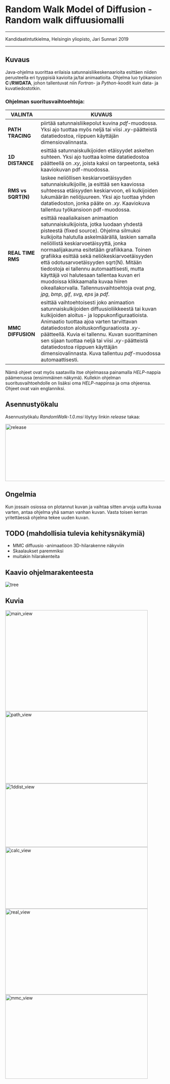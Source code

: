 # Random Walk Model of Diffusion - Random walk diffuusiomalli

********************************************************************************

Kandidaatintutkielma,
Helsingin yliopisto,
Jari Sunnari 2019

********************************************************************************

## Kuvaus

Java-ohjelma suorittaa erilaisia satunnaisliikeskenaarioita esittäen niiden perusteella eri tyyppisiä kavioita ja/tai animaatioita.
Ohjelma luo työkansion **C:/RWDATA**, johon tallentuvat niin *Fortran*- ja *Python*-koodit kuin data- ja kuvatiedostotkin.

### Ohjelman suoritusvaihtoehtoja:

 VALINTA | KUVAUS 
---------|---------
 **PATH TRACING**   | piirtää satunnaisliikepolut kuvina *pdf*-muodossa. Yksi ajo tuottaa myös neljä tai viisi *.xy*-päätteistä datatiedostoa, riippuen käyttäjän dimensiovalinnasta.
 **1D DISTANCE**    | esittää satunnaiskulkijoiden etäisyydet askelten suhteen. Yksi ajo tuottaa kolme datatiedostoa päätteellä on *.xy*, joista kaksi on tarpeetonta, sekä kaaviokuvan pdf-muodossa.
 **RMS vs SQRT(N)** | laskee neliöllisen keskiarvoetäisyyden satunnaiskulkijoille, ja esittää sen kaaviossa suhteessa etäisyyden keskiarvoon, eli kulkijoiden lukumäärän neliöjuureen. Yksi ajo tuottaa yhden datatiedoston, jonka pääte on *.xy*. Kaaviokuva tallentuu työkansioon pdf-muodossa.
 **REAL TIME RMS**  | esittää reaaliaikaisen animaation satunnaiskulkijoista, jotka luodaan yhdestä pisteestä (fixed source). Ohjelma silmukoi kulkijoita halutulla askelmäärällä, laskien samalla neliöllistä keskiarvoetäisyyttä, jonka normaalijakauma esitetään grafiikkana. Toinen grafiikka esittää sekä neliökeskiarvoetäisyyden että odotusarvoetäisyyden sqrt(N). Mitään tiedostoja ei tallennu automaattisesti, mutta käyttäjä voi halutesaan tallentaa kuvan eri muodoissa klikkaamalla kuvaa hiiren oikeallakorvalla. Tallennusvaihtoehtoja ovat *png*, *jpg*, *bmp*, *gif*, *svg*, *eps* ja *pdf*.
 **MMC DIFFUSION**  | esittää vaihtoehtoisesti joko animaation satunnaiskulkijoiden diffuusioliikkeestä tai kuvan kulkijoiden aloitus- ja loppukonfiguraatioista. Animaatio tuottaa ajoa varten tarvittavan datatiedoston aloituskonfiguraatiosta *.xy*-päätteellä. Kuvia ei tallennu. Kuvan suorittaminen sen sijaan tuottaa neljä tai viisi *.xy*-päätteistä datatiedostoa riippuen käyttäjän dimensiovalinnasta. Kuva tallentuu *pdf*-muodossa automaattisesti.

Nämä ohjeet ovat myös saatavilla itse ohjelmassa painamalla *HELP*-nappia päämenussa (ensimmäinen näkymä). Kullekin ohjelman suoritusvaihtoehdolle on lisäksi oma *HELP*-nappinsa ja oma ohjeensa. Ohjeet ovat vain englanniksi.

## Asennustyökalu

Asennustyökalu *RandomWalk-1.0.msi* löytyy linkin *release* takaa:

<img src="https://user-images.githubusercontent.com/46410240/63167309-952e0200-c039-11e9-9d65-571ce3170085.png" alt="release" width="612" height="180" >

## Ongelmia
Kun jossain osiossa on plotannut kuvan ja vaihtaa sitten arvoja uutta kuvaa varten, antaa ohjelma yhä saman vanhan kuvan. Vasta toisen kerran yritettäessä ohjelma tekee uuden kuvan.

## TODO (mahdollisia tulevia kehitysnäkymiä)

* MMC diffuusio -animaatioon 3D-hilarakenne näkyviin
* Skaalaukset paremmiksi
* muitakin hilarakenteita

## Kaavio ohjelmarakenteesta

![tree](https://user-images.githubusercontent.com/46410240/63843911-db675780-c98f-11e9-8b2f-8a39ec67fe21.png)

## Kuvia

<img src="https://user-images.githubusercontent.com/46410240/64206211-843b1880-cea2-11e9-9892-bd7dd466b7f1.png" alt="main_view" width="450" height="318" >
<img src="https://user-images.githubusercontent.com/46410240/63885078-388af980-c9e0-11e9-8d04-9126a3b30383.png" alt="path_view" width="450" height="227" >
<img src="https://user-images.githubusercontent.com/46410240/63885091-42acf800-c9e0-11e9-8388-0a421dc705b5.png" alt="1ddist_view" width="450" height="200" >
<img src="https://user-images.githubusercontent.com/46410240/64206501-2ce97800-cea3-11e9-9149-19ce7ab11b10.png" alt="calc_view" width="450" height="194" >
<img src="https://user-images.githubusercontent.com/46410240/63885082-3c1e8080-c9e0-11e9-8193-86061f718e98.png" alt="real_view" width="450" height="270" >
<img src="https://user-images.githubusercontent.com/46410240/63885086-3fb20780-c9e0-11e9-984d-a2a815602d41.png" alt="mmc_view" width="450" height="265" >
